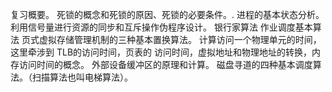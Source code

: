 复习概要。
死锁的概念和死锁的原因、死锁的必要条件。.
进程的基本状态分析。
利用信号量进行资源的同步和互斥操作伪程序设计。
银行家算法
作业调度基本算法
页式虚拟存储管理机制的三种基本置换算法。
计算访问一个物理单元的时间，这里牵涉到 TLB的访问时间，页表的
访问时间，虚拟地址和物理地址的转换，内存访问时间的概念。
外部设备缓冲区的原理和计算。
磁盘寻道的四种基本调度算法。（扫描算法也叫电梯算法）。